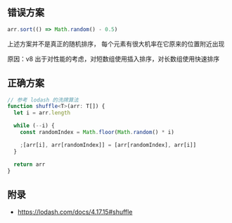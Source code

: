 ## 错误方案

```javascript
arr.sort(() => Math.random() - 0.5)
```

上述方案并不是真正的随机排序， 每个元素有很大机率在它原来的位置附近出现

原因：v8 出于对性能的考虑，对短数组使用插入排序，对长数组使用快速排序

## 正确方案

```typescript
// 参考 lodash 的洗牌算法
function shuffle<T>(arr: T[]) {
  let i = arr.length

  while (--i) {
    const randomIndex = Math.floor(Math.random() * i)

    ;[arr[i], arr[randomIndex]] = [arr[randomIndex], arr[i]]
  }

  return arr
}
```

## 附录
- https://lodash.com/docs/4.17.15#shuffle
